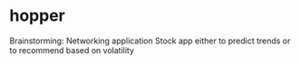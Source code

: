 # hopper

Brainstorming:
Networking application
Stock app either to predict trends or to recommend based on volatility
